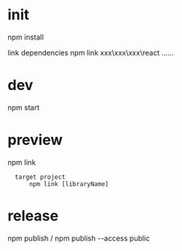 # init

  npm install

  link dependencies
      npm link xxx\xxx\xxx\react
      ......

# dev

  npm start

# preview

  npm link

      target project
          npm link [libraryName]

# release

  npm publish / npm publish --access public